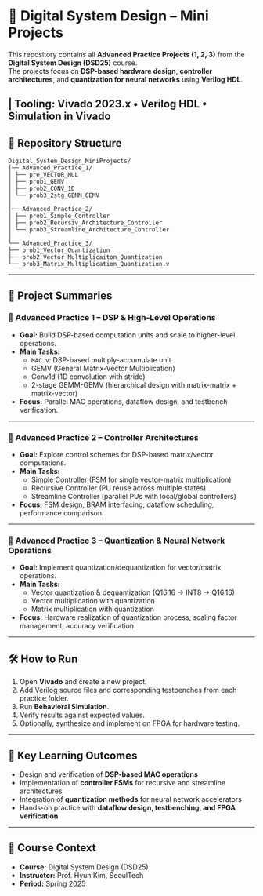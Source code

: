 # 📘 Digital System Design – Mini Projects

This repository contains all **Advanced Practice Projects (1, 2, 3)** from the **Digital System Design (DSD25)** course.  
The projects focus on **DSP-based hardware design**, **controller architectures**, and **quantization for neural networks** using **Verilog HDL**.

| Tooling: Vivado 2023.x • Verilog HDL • Simulation in Vivado
---

## 📂 Repository Structure
```
Digital_System_Design_MiniProjects/
│── Advanced_Practice_1/
│ ├── pre_VECTOR_MUL
│ ├── prob1_GEMV
│ ├── prob2_CONV_1D
│ └── prob3_2stg_GEMM_GEMV
│
│── Advanced_Practice_2/
│ ├── prob1_Simple_Controller
│ ├── prob2_Recursiv_Architecture_Controller
│ └── prob3_Streamline_Architecture_Controller
│
└── Advanced_Practice_3/
├── prob1_Vector_Quantization
├── prob2_Vector_Multiplicaiton_Quantization
└── prob3_Matrix_Multiplication_Quantization.v
```


---

## 🚀 Project Summaries

### 🔹 Advanced Practice 1 – DSP & High-Level Operations
- **Goal:** Build DSP-based computation units and scale to higher-level operations.  
- **Main Tasks:**
  - `MAC.v`: DSP-based multiply-accumulate unit  
  - GEMV (General Matrix-Vector Multiplication)  
  - Conv1d (1D convolution with stride)  
  - 2-stage GEMM-GEMV (hierarchical design with matrix-matrix + matrix-vector)  
- **Focus:** Parallel MAC operations, dataflow design, and testbench verification.  

---

### 🔹 Advanced Practice 2 – Controller Architectures
- **Goal:** Explore control schemes for DSP-based matrix/vector computations.  
- **Main Tasks:**
  - Simple Controller (FSM for single vector-matrix multiplication)  
  - Recursive Controller (PU reuse across multiple states)  
  - Streamline Controller (parallel PUs with local/global controllers)  
- **Focus:** FSM design, BRAM interfacing, dataflow scheduling, performance comparison.  

---

### 🔹 Advanced Practice 3 – Quantization & Neural Network Operations
- **Goal:** Implement quantization/dequantization for vector/matrix operations.  
- **Main Tasks:**
  - Vector quantization & dequantization (Q16.16 → INT8 → Q16.16)  
  - Vector multiplication with quantization  
  - Matrix multiplication with quantization  
- **Focus:** Hardware realization of quantization process, scaling factor management, accuracy verification.  

---

## 🛠️ How to Run
1. Open **Vivado** and create a new project.  
2. Add Verilog source files and corresponding testbenches from each practice folder.  
3. Run **Behavioral Simulation**.  
4. Verify results against expected values.  
5. Optionally, synthesize and implement on FPGA for hardware testing.  

---

## 📌 Key Learning Outcomes
- Design and verification of **DSP-based MAC operations**  
- Implementation of **controller FSMs** for recursive and streamline architectures  
- Integration of **quantization methods** for neural network accelerators  
- Hands-on practice with **dataflow design, testbenching, and FPGA verification**  

---

## 📅 Course Context
- **Course:** Digital System Design (DSD25)  
- **Instructor:** Prof. Hyun Kim, SeoulTech  
- **Period:** Spring 2025  
